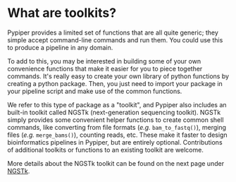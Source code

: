 
# What are toolkits?

Pypiper provides a limited set of functions that are all quite generic; they simple accept command-line commands and run them. You could use this to produce a pipeline in any domain.

To add to this, you may be interested in building some of your own convenience functions that make it easier for you to piece together commands. It's really easy to  create your own library of python functions by creating a python package. Then, you just need to import your package in your pipeline script and make use of the common functions.

We refer to this type of package as a "toolkit", and Pypiper also includes an built-in toolkit called NGSTk (next-generation sequencing toolkit). NGSTk simply provides some convenient helper functions to create common shell commands, like converting from file formats (_e.g._ `bam_to_fastq()`), merging files (_e.g._ `merge_bams()`), counting reads, etc. These make it faster to design bioinformatics pipelines in Pypiper, but are entirely optional. Contributions of additional toolkits or functions to an existing toolkit are welcome.

More details about the NGSTk toolkit can be found on the next page under [NGSTk](ngstk).
